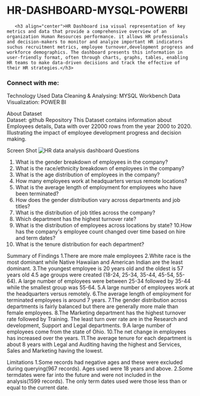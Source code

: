 # HR-DASHBOARD-MYSQL-POWERBI

       <h3 align="center">HR Dashboard isa visual representation of key metrics and data that provide a comprehensive overview of an organization Human Resources performance. it allows HR professionals and decision-makers to monitor and analyze important HR indicators suchus recruitment metrics, employee turnover,development progress and workforce demographics. The dashboard presents this information in user-friendly format, often through charts, graphs, tables, enabling HR teams to make data-driven decisions and track the effective of their HR strategies.</h3>

<h3 align="left">Connect with me:</h3>
<p align="left">
</p>
 

Technology Used
         Data Cleaning & Analysing: MYSQL Workbench
         Data Visualization: POWER BI

About Dataset             
         Dataset: github Repository
         This Dataset contains information about Employees details, Data with over 22000 rows from the year 2000 to 2020. Illustrating the impact of employee development progress and decision making.

Screen Shot
         ![HR data analysis dashboard](https://github.com/SRIDHAR-BASKARAN/HR-DASHBOARD-MYSQL-POWERBI/assets/142026057/b00fe232-f8b6-45e5-bad1-a8abe768dc15)
Questions
  1. What is the gender breakdown of employees in the company?
  2. What is the race/ethnicity breakdown of employees in the company?
  3. What is the age distribution of employees in the company?
  4. How many employees work at headquarters versus remote locations?
  5. What is the average length of employment for employees who have been terminated?
  6. How does the gender distribution vary across departments and job titles?
  7. What is the distribution of job titles across the company?
  8. Which department has the highest turnover rate?
  9. What is the distribution of employees across locations by state?
  10.How has the company's employee count changed over time based on hire and term dates?
  11. What is the tenure distribution for each department?

Summary of Findings
   1.There are more male employees
   2.White race is the most dominant while Native Hawaiian and American Indian are the least dominant.
   3.The youngest employee is 20 years old and the oldest is 57 years old
   4.5 age groups were created (18-24, 25-34, 35-44, 45-54, 55-64). A large number of employees were between 25-34 followed by 35-44 while the smallest group was 55-64.
   5.A large number of employees work at the headquarters versus remotely.
   6.The average length of employment for terminated employees is around 7 years.
   7.The gender distribution across departments is fairly balanced but there are generally more male than female employees.
   8.The Marketing department has the highest turnover rate followed by Training. The least turn over rate are in the Research and development, Support and Legal departments.
   9.A large number of employees come from the state of Ohio.
   10.The net change in employees has increased over the years.
   11.The average tenure for each department is about 8 years with Legal and Auditing having the highest and Services, Sales and Marketing having the lowest.

Limitations
    1.Some records had negative ages and these were excluded during querying(967 records). Ages used were 18 years and above.
    2.Some termdates were far into the future and were not included in the analysis(1599 records). The only term dates used were those less than or equal to the current date.
          
